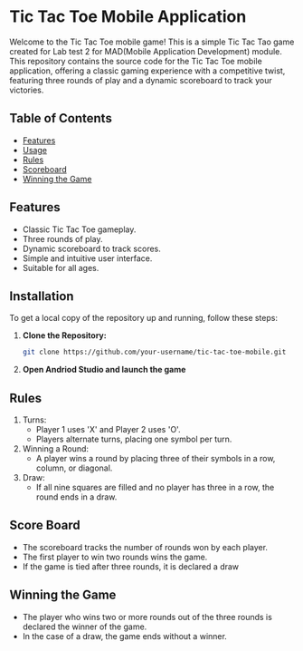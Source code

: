 # Tic Tac Toe Mobile Application

Welcome to the Tic Tac Toe mobile game! This is a simple Tic Tac Tao game created for Lab test 2 for MAD(Mobile Application Development) module. This repository contains the source code for the Tic Tac Toe mobile application, offering a classic gaming experience with a competitive twist, featuring three rounds of play and a dynamic scoreboard to track your victories.

## Table of Contents
- [Features](#features)
- [Usage](#usage)
- [Rules](#rules)
- [Scoreboard](#scoreboard)
- [Winning the Game](#winning-the-game)

## Features
- Classic Tic Tac Toe gameplay.
- Three rounds of play.
- Dynamic scoreboard to track scores.
- Simple and intuitive user interface.
- Suitable for all ages.

## Installation
To get a local copy of the repository up and running, follow these steps:

1. **Clone the Repository:**
   ```bash
   git clone https://github.com/your-username/tic-tac-toe-mobile.git
2. **Open Andriod Studio and launch the game**

## Rules
1. Turns:
   - Player 1 uses 'X' and Player 2 uses 'O'.
   - Players alternate turns, placing one symbol per turn.
2. Winning a Round:
   - A player wins a round by placing three of their symbols in a row, column, or diagonal.
3. Draw:
   - If all nine squares are filled and no player has three in a row, the round ends in a draw.

## Score Board
- The scoreboard tracks the number of rounds won by each player.
- The first player to win two rounds wins the game.
- If the game is tied after three rounds, it is declared a draw
  
## Winning the Game
- The player who wins two or more rounds out of the three rounds is declared the winner of the game.
- In the case of a draw, the game ends without a winner.
